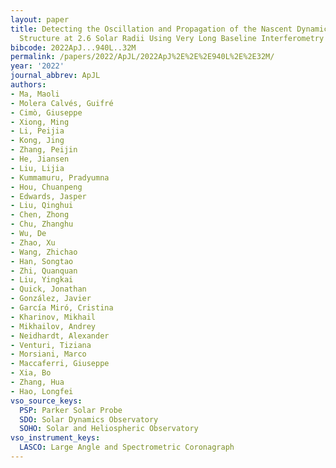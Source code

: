 ```yaml
---
layout: paper
title: Detecting the Oscillation and Propagation of the Nascent Dynamic Solar Wind
  Structure at 2.6 Solar Radii Using Very Long Baseline Interferometry Radio Telescopes
bibcode: 2022ApJ...940L..32M
permalink: /papers/2022/ApJL/2022ApJ%2E%2E%2E940L%2E%2E32M/
year: '2022'
journal_abbrev: ApJL
authors:
- Ma, Maoli
- Molera Calvés, Guifré
- Cimò, Giuseppe
- Xiong, Ming
- Li, Peijia
- Kong, Jing
- Zhang, Peijin
- He, Jiansen
- Liu, Lijia
- Kummamuru, Pradyumna
- Hou, Chuanpeng
- Edwards, Jasper
- Liu, Qinghui
- Chen, Zhong
- Chu, Zhanghu
- Wu, De
- Zhao, Xu
- Wang, Zhichao
- Han, Songtao
- Zhi, Quanquan
- Liu, Yingkai
- Quick, Jonathan
- González, Javier
- García Miró, Cristina
- Kharinov, Mikhail
- Mikhailov, Andrey
- Neidhardt, Alexander
- Venturi, Tiziana
- Morsiani, Marco
- Maccaferri, Giuseppe
- Xia, Bo
- Zhang, Hua
- Hao, Longfei
vso_source_keys:
  PSP: Parker Solar Probe
  SDO: Solar Dynamics Observatory
  SOHO: Solar and Heliospheric Observatory
vso_instrument_keys:
  LASCO: Large Angle and Spectrometric Coronagraph
---
```

